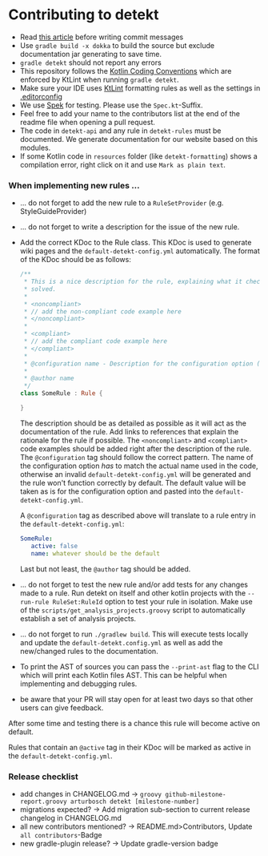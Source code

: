 # Contributing to detekt

- Read [this article](https://chris.beams.io/posts/git-commit/) before writing commit messages
- Use `gradle build -x dokka` to build the source but exclude documentation jar generating to save time.
- `gradle detekt` should not report any errors
- This repository follows the [Kotlin Coding Conventions](https://kotlinlang.org/docs/reference/coding-conventions.html) which are enforced by KtLint when running `gradle detekt`.
- Make sure your IDE uses [KtLint](https://github.com/shyiko/ktlint) formatting rules as well as the settings in [.editorconfig](../.editorconfig)
- We use [Spek](https://github.com/spekframework/spek) for testing. Please use the `Spec.kt`-Suffix.
- Feel free to add your name to the contributors list at the end of the readme file when opening a pull request.
- The code in `detekt-api` and any rule in `detekt-rules` must be documented. We generate documentation for our website based on this modules.
- If some Kotlin code in `resources` folder (like `detekt-formatting`) shows a compilation error, right click on it and use `Mark as plain text`.

### When implementing new rules ...

- ... do not forget to add the new rule to a `RuleSetProvider` (e.g. StyleGuideProvider)
- ... do not forget to write a description for the issue of the new rule.
- Add the correct KDoc to the Rule class. This KDoc is used to generate wiki pages and the `default-detekt-config.yml`
automatically. The format of the KDoc should be as follows:

    ```kotlin
    /**
     * This is a nice description for the rule, explaining what it checks, why it exists and how violations can be
     * solved.
     *
     * <noncompliant>
     * // add the non-compliant code example here
     * </noncompliant>
     *
     * <compliant>
     * // add the compliant code example here
     * </compliant>
     *
     * @configuration name - Description for the configuration option (default: `whatever should be the default`)
     *
     * @author name
     */
    class SomeRule : Rule {
  
    }
    ```
    
    The description should be as detailed as possible as it will act as the documentation of the rule. Add links to 
    references that explain the rationale for the rule if possible.
    The `<noncompliant>` and `<compliant>` code examples should be added right after the description of the rule.
    The `@configuration` tag should follow the correct pattern. The name of the configuration option *has* to match the 
    actual name used in the code, otherwise an invalid `default-detekt-config.yml` will be generated and the rule won't
    function correctly by default. 
    The default value will be taken as is for the configuration option and pasted into the `default-detekt-config.yml`.
    
    A `@configuration` tag as described above will translate to a rule entry in the `default-detekt-config.yml`:
    ```yml
    SomeRule:
       active: false
       name: whatever should be the default
    ```

    Last but not least, the `@author` tag should be added.

- ... do not forget to test the new rule and/or add tests for any changes made to a rule.
Run detekt on itself and other kotlin projects with the `--run-rule RuleSet:RuleId` option to test your rule in isolation.
Make use of the `scripts/get_analysis_projects.groovy` script to automatically establish a set of analysis projects.
- ... do not forget to run `./gradlew build`. This will execute tests locally and update the `default-detekt.config.yml`
as well as add the new/changed rules to the documentation.
- To print the AST of sources you can pass the `--print-ast` flag to the CLI which will print each
Kotlin files AST. This can be helpful when implementing and debugging rules.
- be aware that your PR will stay open for at least two days so that other users can give feedback.

After some time and testing there is a chance this rule will become active on default.

Rules that contain an `@active` tag in their KDoc will be marked as active in the `default-detekt-config.yml`.

### Release checklist

- add changes in CHANGELOG.md -> `groovy github-milestone-report.groovy arturbosch detekt [milestone-number]`
- migrations expected? -> Add migration sub-section to current release changelog in CHANGELOG.md
- all new contributors mentioned? -> README.md>Contributors, Update `all contributors`-Badge
- new gradle-plugin release? -> Update gradle-version badge
